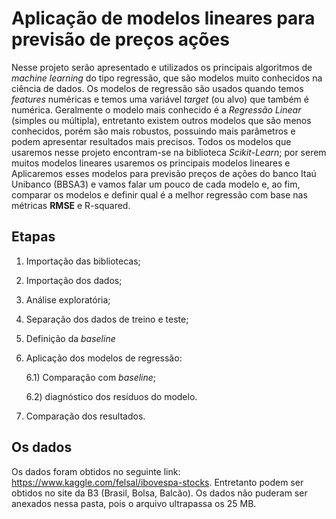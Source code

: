 # Aplicação de modelos lineares para previsão de preços ações

Nesse projeto serão apresentado e utilizados os principais algoritmos de *machine learning* do tipo regressão, que são modelos muito conhecidos na ciência de dados. 
Os modelos de regressão são usados quando temos *features* numéricas e temos uma variável *target* (ou alvo) que também é numérica.
Geralmente o modelo mais conhecido é a *Regressão Linear* (simples ou múltipla), entretanto existem outros modelos que são menos conhecidos, porém são mais robustos, possuindo 
mais parâmetros e podem apresentar resultados mais precisos. Todos os modelos que usaremos nesse projeto encontram-se na biblioteca *Scikit-Learn*; 
por serem muitos modelos lineares usaremos os principais modelos lineares e Aplicaremos esses modelos para previsão preços de ações do banco Itaú Unibanco (BBSA3) e vamos falar
um pouco de cada modelo e, ao fim, comparar os modelos e definir qual é a melhor regressão com base nas métricas **RMSE** e R-squared.

## Etapas

1) Importação das bibliotecas;

2) Importação dos dados;

3) Análise exploratória;

4) Separação dos dados de treino e teste;

5) Definição da *baseline*

6) Aplicação dos modelos de regressão:

      6.1) Comparação com *baseline*;
  
      6.2) diagnóstico dos resíduos do modelo.

7) Comparação dos resultados.

## Os dados

Os dados foram obtidos no seguinte link: https://www.kaggle.com/felsal/ibovespa-stocks. Entretanto podem ser obtidos no site da B3 (Brasil, Bolsa, Balcão). Os dados não puderam ser anexados nessa pasta, pois o arquivo ultrapassa os 25 MB.

